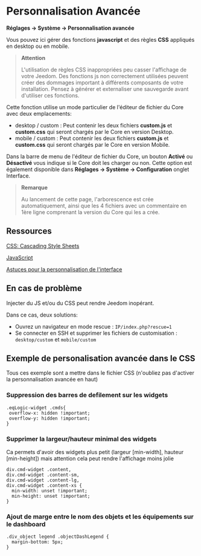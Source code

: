 # Personnalisation Avancée

**Réglages → Système → Personnalisation avancée**

Vous pouvez ici gérer des fonctions **javascript** et des règles **CSS** appliqués en desktop ou en mobile.

> **Attention**
>
> L'utilisation de règles CSS inappropriées peu casser l'affichage de votre Jeedom. Des fonctions js non correctement utilisées peuvent créer des dommages important à différents composants de votre installation. Pensez à générer et externaliser une sauvegarde avant d'utiliser ces fonctions.

Cette fonction utilise un mode particulier de l'éditeur de fichier du Core avec deux emplacements:

- desktop / custom : Peut contenir les deux fichiers **custom.js** et **custom.css** qui seront chargés par le Core en version Desktop.
- mobile / custom : Peut contenir les deux fichiers **custom.js** et **custom.css** qui seront chargés par le Core en version Mobile.

Dans la barre de menu de l'éditeur de fichier du Core, un bouton **Activé** ou **Désactivé** vous indique si le Core doit les charger ou non. Cette option est également disponible dans **Réglages → Système → Configuration** onglet Interface.

> **Remarque**
>
> Au lancement de cette page, l'arborescence est crée automatiquement, ainsi que les 4 fichiers avec un commentaire en 1ère ligne comprenant la version du Core qui les a crée.

## Ressources

[CSS: Cascading Style Sheets](https://developer.mozilla.org/en-US/docs/Web/CSS)

[JavaScript](https://developer.mozilla.org/en-US/docs/Web/JavaScript)

[Astuces pour la personnalisation de l'interface](https://kiboost.github.io/jeedom_docs/jeedomV4Tips/Interface/)

## En cas de problème

Injecter du JS et/ou du CSS peut rendre Jeedom inopérant.

Dans ce cas, deux solutions:

- Ouvrez un navigateur en mode rescue : `IP/index.php?rescue=1`
- Se connecter en SSH et supprimer les fichiers de customisation : `desktop/custom` et `mobile/custom`

## Exemple de personalisation avancée dans le CSS

Tous ces exemple sont a mettre dans le fichier CSS (n'oubliez pas d'activer la personnalisation avancée en haut)

### Suppression des barres de defilement sur les widgets

```
.eqLogic-widget .cmds{
 overflow-x: hidden !important;
 overflow-y: hidden !important;
}
```

### Supprimer la largeur/hauteur minimal des widgets

Ca permets d'avoir des widgets plus petit (largeur [min-width], hauteur [min-height]) mais attention cela peut rendre l'affichage moins jolie

```
div.cmd-widget .content,
div.cmd-widget .content-sm,
div.cmd-widget .content-lg,
div.cmd-widget .content-xs {
  min-width: unset !important;
  min-height: unset !important;
}
```

### Ajout de marge entre le nom des objets et les équipements sur le dashboard

```
.div_object legend .objectDashLegend {
  margin-bottom: 5px;
}
```
